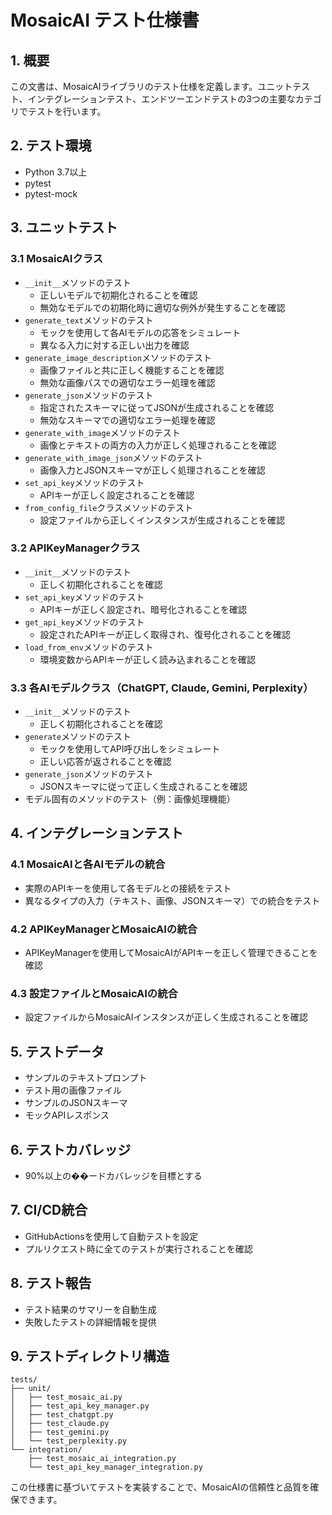 # MosaicAI テスト仕様書

## 1. 概要
この文書は、MosaicAIライブラリのテスト仕様を定義します。ユニットテスト、インテグレーションテスト、エンドツーエンドテストの3つの主要なカテゴリでテストを行います。

## 2. テスト環境
- Python 3.7以上
- pytest
- pytest-mock

## 3. ユニットテスト

### 3.1 MosaicAIクラス
- `__init__`メソッドのテスト
  - 正しいモデルで初期化されることを確認
  - 無効なモデルでの初期化時に適切な例外が発生することを確認
- `generate_text`メソッドのテスト
  - モックを使用して各AIモデルの応答をシミュレート
  - 異なる入力に対する正しい出力を確認
- `generate_image_description`メソッドのテスト
  - 画像ファイルと共に正しく機能することを確認
  - 無効な画像パスでの適切なエラー処理を確認
- `generate_json`メソッドのテスト
  - 指定されたスキーマに従ってJSONが生成されることを確認
  - 無効なスキーマでの適切なエラー処理を確認
- `generate_with_image`メソッドのテスト
  - 画像とテキストの両方の入力が正しく処理されることを確認
- `generate_with_image_json`メソッドのテスト
  - 画像入力とJSONスキーマが正しく処理されることを確認
- `set_api_key`メソッドのテスト
  - APIキーが正しく設定されることを確認
- `from_config_file`クラスメソッドのテスト
  - 設定ファイルから正しくインスタンスが生成されることを確認

### 3.2 APIKeyManagerクラス
- `__init__`メソッドのテスト
  - 正しく初期化されることを確認
- `set_api_key`メソッドのテスト
  - APIキーが正しく設定され、暗号化されることを確認
- `get_api_key`メソッドのテスト
  - 設定されたAPIキーが正しく取得され、復号化されることを確認
- `load_from_env`メソッドのテスト
  - 環境変数からAPIキーが正しく読み込まれることを確認

### 3.3 各AIモデルクラス（ChatGPT, Claude, Gemini, Perplexity）
- `__init__`メソッドのテスト
  - 正しく初期化されることを確認
- `generate`メソッドのテスト
  - モックを使用してAPI呼び出しをシミュレート
  - 正しい応答が返されることを確認
- `generate_json`メソッドのテスト
  - JSONスキーマに従って正しく生成されることを確認
- モデル固有のメソッドのテスト（例：画像処理機能）

## 4. インテグレーションテスト

### 4.1 MosaicAIと各AIモデルの統合
- 実際のAPIキーを使用して各モデルとの接続をテスト
- 異なるタイプの入力（テキスト、画像、JSONスキーマ）での統合をテスト

### 4.2 APIKeyManagerとMosaicAIの統合
- APIKeyManagerを使用してMosaicAIがAPIキーを正しく管理できることを確認

### 4.3 設定ファイルとMosaicAIの統合
- 設定ファイルからMosaicAIインスタンスが正しく生成されることを確認

## 5. テストデータ
- サンプルのテキストプロンプト
- テスト用の画像ファイル
- サンプルのJSONスキーマ
- モックAPIレスポンス

## 6. テストカバレッジ
- 90%以上の��ードカバレッジを目標とする

## 7. CI/CD統合
- GitHubActionsを使用して自動テストを設定
- プルリクエスト時に全てのテストが実行されることを確認

## 8. テスト報告
- テスト結果のサマリーを自動生成
- 失敗したテストの詳細情報を提供

## 9. テストディレクトリ構造

```
tests/
├── unit/
│   ├── test_mosaic_ai.py
│   ├── test_api_key_manager.py
│   ├── test_chatgpt.py
│   ├── test_claude.py
│   ├── test_gemini.py
│   └── test_perplexity.py
└── integration/
    ├── test_mosaic_ai_integration.py
    └── test_api_key_manager_integration.py

```

この仕様書に基づいてテストを実装することで、MosaicAIの信頼性と品質を確保できます。